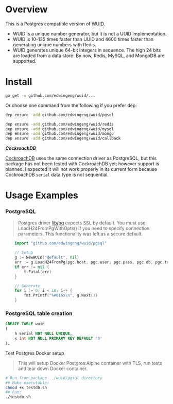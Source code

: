 # Overview

This is a Postgres compatible version of [WUID](https://github.com/edwingeng/wuid).

- WUID is a unique number generator, but it is not a UUID implementation.
- WUID is 10-135 times faster than UUID and 4600 times faster than generating unique numbers with Redis.
- WUID generates unique 64-bit integers in sequence. The high 24 bits are loaded from a data store. By now, Redis, MySQL, and MongoDB are supported.

# Install
``` bash
go get -u github.com/edwingeng/wuid/...
```

Or choose one command from the following if you prefer dep:
```bash
dep ensure -add github.com/edwingeng/wuid/pgsql

dep ensure -add github.com/edwingeng/wuid/redis
dep ensure -add github.com/edwingeng/wuid/mysql
dep ensure -add github.com/edwingeng/wuid/mongo
dep ensure -add github.com/edwingeng/wuid/callback
```

**_CockroachDB_**

[CockroachDB](https://www.cockroachlabs.com) uses the same connection driver as PostgreSQL,
but this package has not been tested with CockroachDB yet; however support is planned. I
expected it will not work properly in its current form because CockroachDB ```serial``` data
type is not sequential.

# Usage Examples

### PostgreSQL

> Postgres driver [lib/pq](https://github.com/lib/pq) expects SSL by default. You must use
> LoadH24FromPgWithOpts() if you need to specify connection parameters. This functionality
> was left as a secure default.

```go
    import "github.com/edwingeng/wuid/pgsql"
    
    // Setup
    g := NewWUID("default", nil)
    err := g.LoadH24FromPg(pgc.host, pgc.user, pgc.pass, pgc.db, pgc.table)
    if err != nil {
        t.Fatal(err)
    }

    // Generate
    for i := 0; i < 10; i++ {
        fmt.Printf("%#016x\n", g.Next())
    }
```

### PostgreSQL table creation

```sql
CREATE TABLE wuid
(
    h serial NOT NULL UNIQUE,
    x int NOT NULL PRIMARY KEY DEFAULT '0'
);
```

Test Postgres Docker setup
> This will setup Docker Postgres:Alpine container with TLS, run tests and tear down Docker container.
```bash
# Run from package ../wuid/pgsql directory
## Make executable: 
chmod +x testdb.sh
## Run: 
./testdb.sh
```